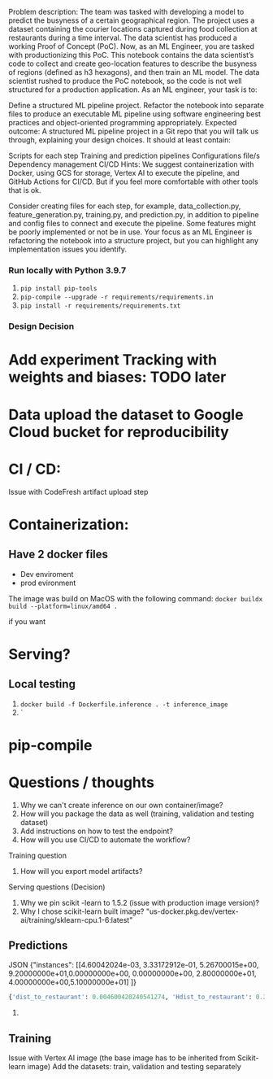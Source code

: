 Problem description: The team was tasked with developing a model to predict the busyness of a certain geographical region. The project uses a dataset containing the courier locations captured during food collection at restaurants during a time interval. The data scientist has produced a working Proof of Concept (PoC). Now, as an ML Engineer, you are tasked with productionizing this PoC. This notebook contains the data scientist’s code to collect and create geo-location features to describe the busyness of regions (defined as h3 hexagons), and then train an ML model. The data scientist rushed to produce the PoC notebook, so the code is not well structured for a production application. As an ML engineer, your task is to:

Define a structured ML pipeline project.
Refactor the notebook into separate files to produce an executable ML pipeline using software engineering best practices and object-oriented programming appropriately.
Expected outcome: A structured ML pipeline project in a Git repo that you will talk us through, explaining your design choices. It should at least contain:

Scripts for each step
Training and prediction pipelines
Configurations file/s
Dependency management
CI/CD
Hints: We suggest containerization with Docker, using GCS for storage, Vertex AI to execute the pipeline, and GitHub Actions for CI/CD. But if you feel more comfortable with other tools that is ok.

Consider creating files for each step, for example, data_collection.py, feature_generation.py, training.py, and prediction.py, in addition to pipeline and config files to connect and execute the pipeline. Some features might be poorly implemented or not be in use. Your focus as an ML Engineer is refactoring the notebook into a structure project, but you can highlight any implementation issues you identify.



### Run locally with Python 3.9.7
1. `pip install pip-tools`
2. `pip-compile --upgrade -r requirements/requirements.in`
3. `pip install -r requirements/requirements.txt`

### Design Decision


# Add experiment Tracking with weights and biases: TODO later

# Data upload the dataset to Google Cloud bucket for reproducibility


# CI / CD:
Issue with CodeFresh artifact upload step




# Containerization: 
## Have 2 docker files
- Dev enviroment 
- prod evironment
<!--  -->
The image was build on MacOS with the following command: `docker buildx build --platform=linux/amd64 .`

if you want 

# Serving? 
<!-- How will we access the predcitions -->
<!-- What will be the considered the input to the model -->

## Local testing 
1. `docker build -f Dockerfile.inference . -t inference_image`
2. `




# pip-compile



# Questions / thoughts



1. Why we can't create inference on our own container/image?
2. How will you package the data as well (training, validation and testing dataset)
3. Add instructions on how to test the endpoint?
4. How will you use CI/CD to automate the workflow?


Training question
1. How will you export model artifacts?


Serving questions (Decision)
1. Why we pin scikit -learn to 1.5.2 (issue with production image version)? 
2. Why I chose scikit-learn built image?
    "us-docker.pkg.dev/vertex-ai/training/sklearn-cpu.1-6:latest"


## Predictions

JSON
{"instances": [[4.60042024e-03, 3.33172912e-01, 5.26700015e+00, 9.20000000e+01,0.00000000e+00, 0.00000000e+00, 2.80000000e+01, 4.00000000e+00,5.10000000e+01] ]}

```python
{'dist_to_restaurant': 0.004600420240541274, 'Hdist_to_restaurant': 0.3331729124701994, 'avg_Hdist_to_restaurants': 5.2670001515392695, 'date_day_number': 92.0, 'restaurant_id': 0.0, 'Five_Clusters_embedding': 0.0, 'h3_index': 28.0, 'date_hour_number': 4.0, 'restaurants_per_index': 51.0}
```


1. 


## Training
Issue with Vertex AI image (the base image has to be inherited from Scikit-learn image)
Add the datasets: train, validation and testing separately